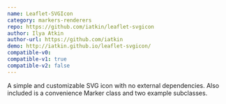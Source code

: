 ```yaml
---
name: Leaflet-SVGIcon
category: markers-renderers
repo: https://github.com/iatkin/leaflet-svgicon
author: Ilya Atkin
author-url: https://github.com/iatkin
demo: http://iatkin.github.io/leaflet-svgicon/
compatible-v0:
compatible-v1: true
compatible-v2: false
---
```


A simple and customizable SVG icon with no external dependencies. Also included is a convenience Marker class and two example subclasses.
